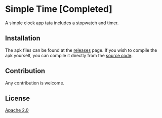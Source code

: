 # Simple Time [Completed]

A simple clock app tata includes a stopwatch and timer.

## Installation

The apk files can be found at the [releases](https://gitlab.com/pc.chin/simple-time/releases) page.
If you wish to compile the apk yourself, you can compile it directly from the [source code](https://gitlab.com/pc.chin/simple-time/releases).

## Contribution

Any contribution is welcome.

## License
[Apache 2.0](https://www.apache.org/licenses/LICENSE-2.0)